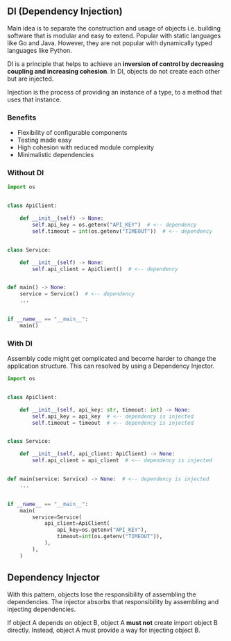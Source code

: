 ## DI (Dependency Injection)

Main idea is to separate the construction and usage of objects i.e. building software that is modular and easy to extend. Popular with static languages like Go and Java. However, they are not popular with dynamically typed languages like Python.

DI is a principle that helps to achieve an **inversion of control by decreasing coupling and increasing cohesion**. In DI, objects do not create each other but are injected.

Injection is the process of providing an instance of a type, to a method that uses that instance.

### Benefits

- Flexibility of configurable components
- Testing made easy
- High cohesion with reduced module complexity
- Minimalistic dependencies

### Without DI

```py
import os


class ApiClient:

    def __init__(self) -> None:
        self.api_key = os.getenv("API_KEY")  # <-- dependency
        self.timeout = int(os.getenv("TIMEOUT"))  # <-- dependency


class Service:

    def __init__(self) -> None:
        self.api_client = ApiClient()  # <-- dependency


def main() -> None:
    service = Service()  # <-- dependency
    ...


if __name__ == "__main__":
    main()
```

### With DI

Assembly code might get complicated and become harder to change the application structure. This can resolved by using a Dependency Injector.

```py
import os


class ApiClient:

    def __init__(self, api_key: str, timeout: int) -> None:
        self.api_key = api_key  # <-- dependency is injected
        self.timeout = timeout  # <-- dependency is injected


class Service:

    def __init__(self, api_client: ApiClient) -> None:
        self.api_client = api_client  # <-- dependency is injected


def main(service: Service) -> None:  # <-- dependency is injected
    ...


if __name__ == "__main__":
    main(
        service=Service(
            api_client=ApiClient(
                api_key=os.getenv("API_KEY"),
                timeout=int(os.getenv("TIMEOUT")),
            ),
        ),
    )
```

## Dependency Injector

With this pattern, objects lose the responsibility of assembling the dependencies. The injector absorbs that responsibility by assembling and injecting dependencies.

If object A depends on object B, object A **must not** create import object B directly. Instead, object A must provide a way for injecting object B.
